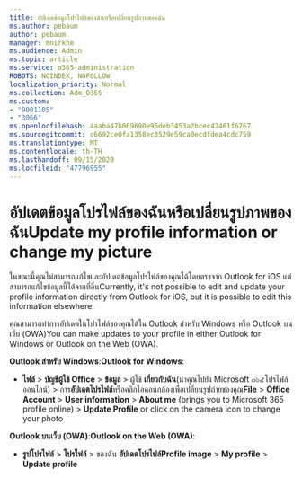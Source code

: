 ```yaml
---
title: อัปเดตข้อมูลโปรไฟล์ของฉันหรือเปลี่ยนรูปภาพของฉัน
ms.author: pebaum
author: pebaum
manager: mnirkhe
ms.audience: Admin
ms.topic: article
ms.service: o365-administration
ROBOTS: NOINDEX, NOFOLLOW
localization_priority: Normal
ms.collection: Adm_O365
ms.custom:
- "9001105"
- "3066"
ms.openlocfilehash: 4aaba47b069690e96deb3453a2bcec42461f6767
ms.sourcegitcommit: c6692ce0fa1358ec3529e59ca0ecdfdea4cdc759
ms.translationtype: MT
ms.contentlocale: th-TH
ms.lasthandoff: 09/15/2020
ms.locfileid: "47796955"
---
```

# <a name="update-my-profile-information-or-change-my-picture"></a><span data-ttu-id="c368d-102">อัปเดตข้อมูลโปรไฟล์ของฉันหรือเปลี่ยนรูปภาพของฉัน</span><span class="sxs-lookup"><span data-stu-id="c368d-102">Update my profile information or change my picture</span></span>

<span data-ttu-id="c368d-103">ในขณะนี้คุณไม่สามารถแก้ไขและอัปเดตข้อมูลโปรไฟล์ของคุณได้โดยตรงจาก Outlook for iOS แต่สามารถแก้ไขข้อมูลนี้ได้จากที่อื่น</span><span class="sxs-lookup"><span data-stu-id="c368d-103">Currently, it's not possible to edit and update your profile information directly from Outlook for iOS, but it is possible to edit this information elsewhere.</span></span> 

<span data-ttu-id="c368d-104">คุณสามารถทำการอัปเดตในโปรไฟล์ของคุณได้ใน Outlook สำหรับ Windows หรือ Outlook บนเว็บ (OWA)</span><span class="sxs-lookup"><span data-stu-id="c368d-104">You can make updates to your profile in either Outlook for Windows or Outlook on the Web (OWA).</span></span> 

<span data-ttu-id="c368d-105">**Outlook สำหรับ Windows**:</span><span class="sxs-lookup"><span data-stu-id="c368d-105">**Outlook for Windows**:</span></span> 

- <span data-ttu-id="c368d-106">**ไฟล์**  >  **บัญชีผู้ใช้ Office**  >  **ข้อมูล**  >  ผู้ใช้ **เกี่ยวกับฉัน**(นำคุณไปยัง Microsoft ๓๖๕โปรไฟล์ออนไลน์) > การ**อัปเดตโปรไฟล์**หรือคลิกไอคอนกล้องเพื่อเปลี่ยนรูปถ่ายของคุณ</span><span class="sxs-lookup"><span data-stu-id="c368d-106">**File** > **Office Account** > **User information** > **About me** (brings you to Microsoft 365 profile online) > **Update Profile** or click on the camera icon to change your photo</span></span>  
  
<span data-ttu-id="c368d-107">**Outlook บนเว็บ (OWA)**:</span><span class="sxs-lookup"><span data-stu-id="c368d-107">**Outlook on the Web (OWA)**:</span></span> 

- <span data-ttu-id="c368d-108">**รูปโปรไฟล์**  >  **โปรไฟล์**  >  ของฉัน **อัปเดตโปรไฟล์**</span><span class="sxs-lookup"><span data-stu-id="c368d-108">**Profile image** > **My profile** > **Update profile**</span></span>
